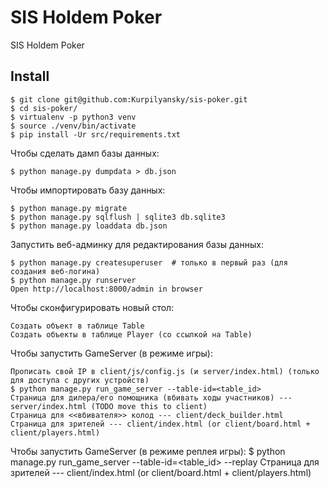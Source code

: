 SIS Holdem Poker
=======

SIS Holdem Poker

## Install

    $ git clone git@github.com:Kurpilyansky/sis-poker.git
    $ cd sis-poker/
    $ virtualenv -p python3 venv
    $ source ./venv/bin/activate
    $ pip install -Ur src/requirements.txt

Чтобы сделать дамп базы данных:

    $ python manage.py dumpdata > db.json

Чтобы импортировать базу данных:

    $ python manage.py migrate
    $ python manage.py sqlflush | sqlite3 db.sqlite3
    $ python manage.py loaddata db.json

Запустить веб-админку для редактирования базы данных:

    $ python manage.py createsuperuser  # только в первый раз (для создания веб-логина)
    $ python manage.py runserver
    Open http://localhost:8000/admin in browser
    
Чтобы сконфигурировать новый стол:

    Создать объект в таблице Table
    Создать объекты в таблице Player (со ссылкой на Table)
 
Чтобы запустить GameServer (в режиме игры):

    Прописать свой IP в client/js/config.js (и server/index.html) (только для доступа с других устройств)
    $ python manage.py run_game_server --table-id=<table_id>
    Страница для дилера/его помощника (вбивать ходы участников) --- server/index.html (TODO move this to client)
    Страница для <<вбивателя>> колод --- client/deck_builder.html
    Страница для зрителей --- client/index.html (or client/board.html + client/players.html)
   
Чтобы запустить GameServer (в режиме реплея игры):
    $ python manage.py run_game_server --table-id=<table_id> --replay
    Страница для зрителей --- client/index.html (or client/board.html + client/players.html)

